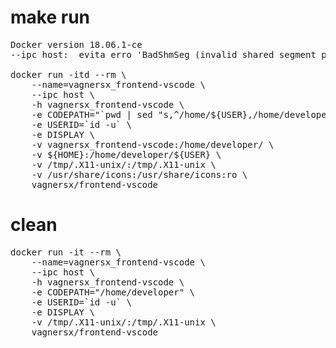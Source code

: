 # make run
<pre>
Docker version 18.06.1-ce
--ipc host:  evita erro 'BadShmSeg (invalid shared segment parameter)'

docker run -itd --rm \
	--name=vagnersx_frontend-vscode \
	--ipc host \
	-h vagnersx_frontend-vscode \
	-e CODEPATH="`pwd | sed "s,^/home/${USER},/home/developer/${USER},"`" \
	-e USERID=`id -u` \
	-e DISPLAY \
	-v vagnersx_frontend-vscode:/home/developer/ \
	-v ${HOME}:/home/developer/${USER} \
	-v /tmp/.X11-unix/:/tmp/.X11-unix \
	-v /usr/share/icons:/usr/share/icons:ro \
	vagnersx/frontend-vscode
</pre>

# clean
<pre>
docker run -it --rm \
	--name=vagnersx_frontend-vscode \
	--ipc host \
	-h vagnersx_frontend-vscode \
	-e CODEPATH="/home/developer" \
	-e USERID=`id -u` \
	-e DISPLAY \
	-v /tmp/.X11-unix/:/tmp/.X11-unix \
	vagnersx/frontend-vscode
</pre>



